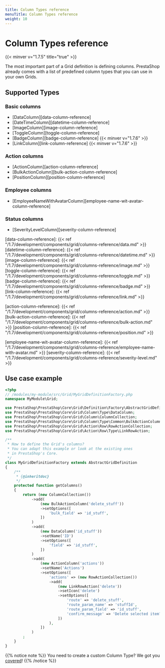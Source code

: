 ```yaml
---
title: Column Types reference
menuTitle: Column Types reference
weight: 10
---
```


# Column Types reference
{{< minver v="1.7.5" title="true" >}}

The most important part of a Grid definition is defining columns. PrestaShop already comes with a list of predefined column types that you can use in your own Grids.

## Supported Types

### Basic columns

* [DataColumn][data-column-reference]
* [DateTimeColumn][datetime-column-reference]
* [ImageColumn][image-column-reference]
* [ToggleColumn][toggle-column-reference]
* [BadgeColumn][badge-column-reference] {{< minver v="1.7.6" >}}
* [LinkColumn][link-column-reference] {{< minver v="1.7.6" >}}

### Action columns

* [ActionColumn][action-column-reference]
* [BulkActionColumn][bulk-action-column-reference]
* [PositionColumn][position-column-reference]

### Employee columns

* [EmployeeNameWithAvatarColumn][employee-name-wit-avatar-column-reference]

### Status columns

* [SeverityLevelColumn][severity-column-reference]

[data-column-reference]: {{< ref "/1.7/development/components/grid/columns-reference/data.md" >}}
[datetime-column-reference]: {{< ref "/1.7/development/components/grid/columns-reference/datetime.md" >}}
[image-column-reference]: {{< ref "/1.7/development/components/grid/columns-reference/image.md" >}}
[toggle-column-reference]: {{< ref "/1.7/development/components/grid/columns-reference/toggle.md" >}}
[badge-column-reference]: {{< ref "/1.7/development/components/grid/columns-reference/badge.md" >}}
[link-column-reference]: {{< ref "/1.7/development/components/grid/columns-reference/link.md" >}}

[action-column-reference]: {{< ref "/1.7/development/components/grid/columns-reference/action.md" >}}
[bulk-action-column-reference]: {{< ref "/1.7/development/components/grid/columns-reference/bulk-action.md" >}}
[position-column-reference]: {{< ref "/1.7/development/components/grid/columns-reference/position.md" >}}

[employee-name-wit-avatar-column-reference]: {{< ref "/1.7/development/components/grid/columns-reference/employee-name-with-avatar.md" >}}
[severity-column-reference]: {{< ref "/1.7/development/components/grid/columns-reference/severity-level.md" >}}

## Use case example

```php
<?php
// /modules/my-module/src/Grid/MyGridDefinitionFactory.php
namespace MyModule\Grid;

use PrestaShop\PrestaShop\Core\Grid\Definition\Factory\AbstractGridDefinitionFactory;
use PrestaShop\PrestaShop\Core\Grid\Column\Type\DataColumn;
use PrestaShop\PrestaShop\Core\Grid\Column\ColumnCollection;
use PrestaShop\PrestaShop\Core\Grid\Column\Type\Common\BulkActionColumn;
use PrestaShop\PrestaShop\Core\Grid\Action\Row\RowActionCollection;
use PrestaShop\PrestaShop\Core\Grid\Action\Row\Type\LinkRowAction;

/**
 * How to define the Grid's columns?
 * You can adapt this example or look at the existing ones
 * in PrestaShop's Core.
 */
class MyGridDefinitionFactory extends AbstractGridDefinition
{
    /**
     * {@inheritdoc}
     */
    protected function getColumns()
    {
        return (new ColumnCollection())
            ->add(
                (new BulkActionColumn('delete_stuff'))
                ->setOptions([
                    'bulk_field' => 'id_stuff',
                ])
            )
            ->add(
                (new DataColumn('id_stuff'))
                ->setName('ID')
                ->setOptions([
                    'field' => 'id_stuff',
                ])
            )
            ->add(
                (new ActionColumn('actions'))
                ->setName('Actions')
                ->setOptions([
                    'actions' => (new RowActionCollection())
                    ->add(
                        (new LinkRowAction('delete'))
                        ->setIcon('delete')
                        ->setOptions([
                            'route' => 'delete_stuff',
                            'route_param_name' => 'stuffId',
                            'route_param_field' => 'id_stuff',
                            'confirm_message' => 'Delete selected item?',
                        ])
                    ),
                ])
            )
        ;
    }
}
```

{{% notice note %}}
You need to create a custom Column Type? We got you [covered](../tutorials/create-custom-column-type)!
{{% /notice %}}

